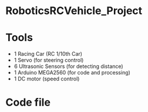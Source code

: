 # RoboticsRCVehicle_Project

# Tools
* 1 Racing Car (RC 1/10th Car)
* 1 Servo (for steering control)
* 6 Ultrasonic Sensors (for detecting distance)
* 1 Arduino MEGA2560 (for code and processing)
* 1 DC motor (speed control)

# Code file
